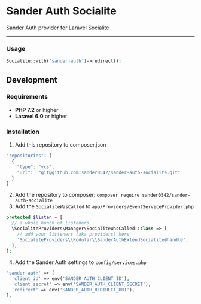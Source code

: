 # Sander Auth Socialite
Sander Auth provider for Laravel Socialite

---

### Usage

```PHP
Socialite::with('sander-auth')->redirect();
```

## Development

### Requirements

- **PHP 7.2** or higher
- **Laravel 6.0** or higher

### Installation

1. Add this repository to composer.json
```PHP
"repositories": [
  {
    "type": "vcs",
    "url":  "git@github.com:sander0542/sander-auth-socialite.git"
  }
]
```
2. Add the repository to composer: `composer require sander0542/sander-auth-socialite`
3. Add the `SocialiteWasCalled` to `app/Providers/EventServiceProvider.php`
```PHP
protected $listen = [
  // a whole bunch of listeners
  \SocialiteProviders\Manager\SocialiteWasCalled::class => [
    // add your listeners (aka providers) here
    'SocialiteProviders\\Kodular\\SanderAuthExtendSocialite@handle',
  ],
];
```
4. Add the Sander Auth settings to `config/services.php`
```PHP
'sander-auth' => [
  'client_id' => env('SANDER_AUTH_CLIENT_ID'),
  'client_secret' => env('SANDER_AUTH_CLIENT_SECRET'),
  'redirect' => env('SANDER_AUTH_REDIRECT_URI'),
],
```
